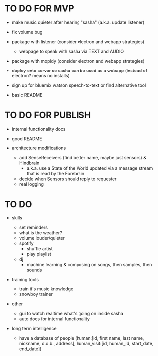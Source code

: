 # TO DO FOR MVP

- make music quieter after hearing "sasha" (a.k.a. update listener)
- fix volume bug

- package with listener (consider electron and webapp strategies)
    - webpage to speak with sasha via TEXT and AUDIO
- package with mopidy (consider electron and webapp strategies)
- deploy onto server so sasha can be used as a webapp (instead of electron? means no installs)

- sign up for bluemix watson speech-to-text or find alternative tool
- basic README

# TO DO FOR PUBLISH

- internal functionality docs
- good README

- architecture modifications
    - add SenseReceivers (find better name, maybe just sensors) & Hindbrain
        - a.k.a. use a State of the World updated via a message stream that is read by the Forebrain
    - decide when Sensors should reply to requester
    - real logging

# TO DO

- skills
    - set reminders
    - what is the weather?
    - volume louder/quieter
    - spotify
        - shuffle artist
        - play playlist
    * dj
        * machine learning & composing on songs, then samples, then sounds

- training tools
    - train it's music knowledge
    - snowboy trainer

- other
    - gui to watch realtime what's going on inside sasha
    - auto docs for internal functionality

- long term intelligence
    - have a database of people (human:[id, first name, last name, nickname, d.o.b., address], human_visit:[id, human_id, start_date, end_date])
